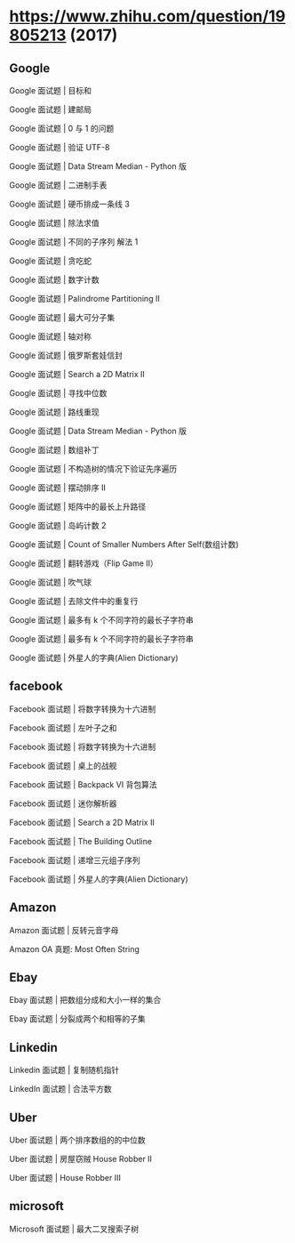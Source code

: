 # https://www.zhihu.com/question/19805213 (2017)

## Google

Google 面试题 | 目标和

Google 面试题 | 建邮局

Google 面试题 | 0 与 1 的问题

Google 面试题 | 验证 UTF-8

Google 面试题 | Data Stream Median - Python 版

Google 面试题 | 二进制手表

Google 面试题 | 硬币排成一条线 3

Google 面试题 | 除法求值

Google 面试题 | 不同的子序列 解法 1

Google 面试题 | 贪吃蛇

Google 面试题 | 数字计数

Google 面试题 | Palindrome Partitioning II

Google 面试题 | 最大可分子集

Google 面试题 | 轴对称

Google 面试题 | 俄罗斯套娃信封

Google 面试题 | Search a 2D Matrix II

Google 面试题 | 寻找中位数

Google 面试题 | 路线重现

Google 面试题 | Data Stream Median - Python 版

Google 面试题 | 数组补丁

Google 面试题 | 不构造树的情况下验证先序遍历

Google 面试题 | 摆动排序 II

Google 面试题 | 矩阵中的最长上升路径

Google 面试题 | 岛屿计数 2

Google 面试题 | Count of Smaller Numbers After Self(数组计数)

Google 面试题 | 翻转游戏（Flip Game II）

Google 面试题 | 吹气球

Google 面试题 | 去除文件中的重复行

Google 面试题 | 最多有 k 个不同字符的最长子字符串

Google 面试题 | 最多有 k 个不同字符的最长子字符串

Google 面试题 | 外星人的字典(Alien Dictionary)

## facebook

Facebook 面试题 | 将数字转换为十六进制

Facebook 面试题 | 左叶子之和

Facebook 面试题 | 将数字转换为十六进制

Facebook 面试题 | 桌上的战舰

Facebook 面试题 | Backpack VI 背包算法

Facebook 面试题 | 迷你解析器

Facebook 面试题 | Search a 2D Matrix II

Facebook 面试题 | The Building Outline

Facebook 面试题 | 递增三元组子序列

Facebook 面试题 | 外星人的字典(Alien Dictionary)

## Amazon

Amazon 面试题 | 反转元音字母

Amazon OA 真题: Most Often String

## Ebay

Ebay 面试题 | 把数组分成和大小一样的集合

Ebay 面试题 | 分裂成两个和相等的子集

## Linkedin

Linkedin 面试题 | 复制随机指针

LinkedIn 面试题 | 合法平方数

## Uber

Uber 面试题 | 两个排序数组的的中位数

Uber 面试题 | 房屋窃贼 House Robber II

Uber 面试题 | House Robber III

## microsoft

Microsoft 面试题 | 最大二叉搜索子树
